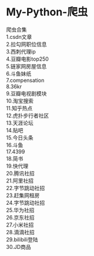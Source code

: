 # My-Python-爬虫
爬虫合集  
1.csdn文章  
2.拉勾网职位信息  
3.西刺代理ip  
4.豆瓣电影top250  
5.链家网房屋信息  
6.斗鱼妹纸  
7.compensation  
8.36kr  
9.豆瓣电视剧模块  
10.淘宝搜索  
11.知乎热点  
12.虎扑步行者社区  
13.天涯论坛  
14.贴吧  
15.今日头条  
16.斗鱼  
17.4399  
18.简书  
19.快代理  
20.腾讯社招  
21.阿里社招  
22.字节跳动社招  
23.赶集网租房  
24.字节跳动社招  
25.华为社招  
26.京东社招  
27.小米社招  
28.滴滴社招  
29.bilibili登陆  
30.JD商品  
